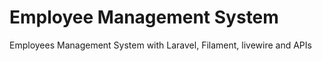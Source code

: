 # Employee Management System
 Employees Management System with Laravel, Filament, livewire and APIs
